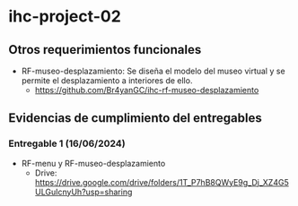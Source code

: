 # ihc-project-02

## Otros requerimientos funcionales

- RF-museo-desplazamiento: Se diseña el modelo del museo virtual y se permite el desplazamiento a interiores de ello.
  - https://github.com/Br4yanGC/ihc-rf-museo-desplazamiento 

## Evidencias de cumplimiento del entregables
### Entregable 1 (16/06/2024)
- RF-menu y RF-museo-desplazamiento
  - Drive: https://drive.google.com/drive/folders/1T_P7hB8QWyE9g_Dj_XZ4G5ULGuIcnyUh?usp=sharing
